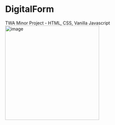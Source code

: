# DigitalForm
TWA Minor Project - HTML, CSS, Vanilla Javascript
<img width="303" alt="image" src="https://user-images.githubusercontent.com/103421610/201447040-cb09e999-8061-4b9b-9f8d-03bda68b823a.png">

